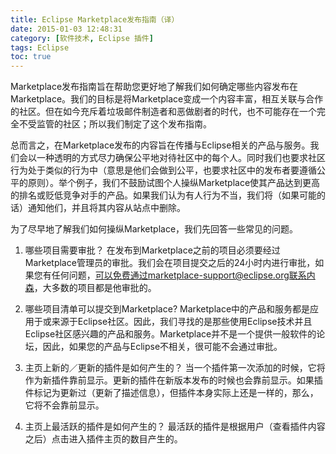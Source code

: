 ```yaml
---
title: Eclipse Marketplace发布指南（译）
date: 2015-01-03 12:48:31
category: [软件技术, Eclipse 插件]
tags: Eclipse
toc: true
---
```

Marketplace发布指南旨在帮助您更好地了解我们如何确定哪些内容发布在Marketplace。我们的目标是将Marketplace变成一个内容丰富，相互关联与合作的社区。但在如今充斥着垃圾邮件制造者和恶做剧者的时代，也不可能存在一个完全不受监管的社区；所以我们制定了这个发布指南。
<!-- more -->

总而言之，在Marketplace发布的内容旨在传播与Eclipse相关的产品与服务。我们会以一种透明的方式尽力确保公平地对待社区中的每个人。同时我们也要求社区行为处于类似的行为中（意思是他们会做到公平，也要求社区中的发布者要遵循公平的原则）。举个例子，我们不鼓励试图个人操纵Marketplace使其产品达到更高的排名或贬低竞争对手的产品。如果我们认为有人行为不当，我们将（如果可能的话）通知他们，并且将其内容从站点中删除。

为了尽早地了解我们如何操纵Marketplace，我们先回答一些常见的问题。

1. 哪些项目需要审批？
在发布到Marketplace之前的项目必须要经过Marketplace管理员的审批。我们会在项目提交之后的24小时内进行审批，如果您有任何问题，可以免费通过marketplace-support@eclipse.org联系内森，大多数的项目都是他审批的。

2. 哪些项目清单可以提交到Marketplace?
Marketplace中的产品和服务都是应用于或来源于Eclipse社区。因此，我们寻找的是那些使用Eclipse技术并且Eclipse社区感兴趣的产品和服务。Marketplace并不是一个提供一般软件的论坛，因此，如果您的产品与Eclipse不相关，很可能不会通过审批。

3. 主页上新的／更新的插件是如何产生的？
当一个插件第一次添加的时候，它将作为新插件靠前显示。更新的插件在新版本发布的时候也会靠前显示。如果插件标记为更新过（更新了描述信息），但插件本身实际上还是一样的，那么，它将不会靠前显示。
4. 主页上最活跃的插件是如何产生的？
最活跃的插件是根据用户（查看插件内容之后）点击进入插件主页的数目产生的。
